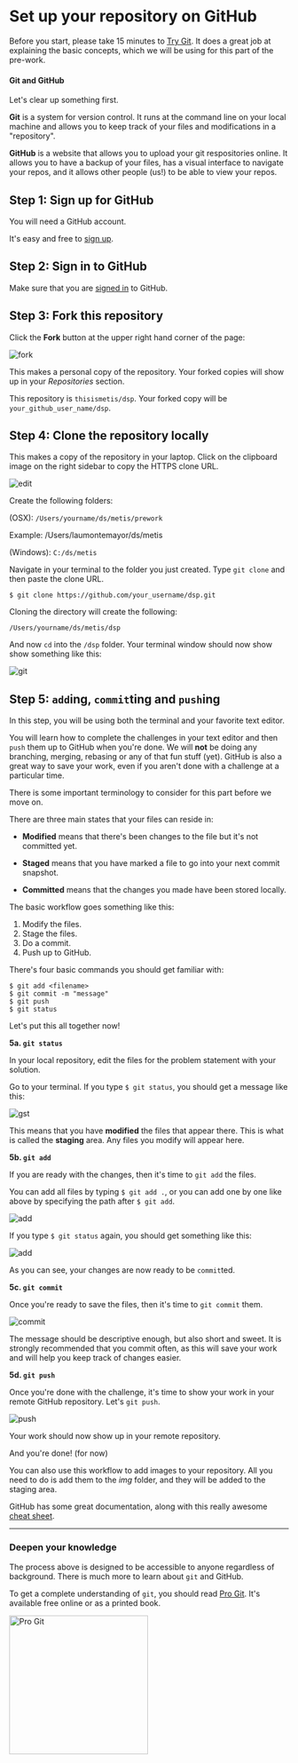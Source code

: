 # Set up your repository on GitHub

Before you start, please take 15 minutes to [Try Git](https://try.github.io/levels/1/challenges/1). It does a great job at explaining the basic concepts, which we will be using for this part of the pre-work. 

#### Git and GitHub  

Let's clear up something first.  

**Git** is a system for version control. It runs at the command line on your local machine and allows you to keep track of your files and modifications in a "repository". 

**GitHub** is a website that allows you to upload your git respositories online. It allows you to have a backup of your files, has a visual interface to navigate your repos, and it allows other people (us!) to be able to view your repos. 

## Step 1: Sign up for GitHub

You will need a GitHub account.

It's easy and free to [sign up](https://github.com/join).


## Step 2: Sign in to GitHub

Make sure that you are [signed in](https://github.com/login) to GitHub.


## Step 3: Fork this repository

Click the **Fork** button at the upper right hand corner of the page:

![fork](img/forking_repo.png)

This makes a personal copy of the repository. Your forked copies will show up in your *Repositories* section.

This repository is `thisismetis/dsp`. Your forked copy will be `your_github_user_name/dsp`.

## Step 4: Clone the repository locally

This makes a copy of the repository in your laptop. Click on the clipboard image on the right sidebar to copy the HTTPS clone URL. 

![edit](img/git_clone.png)

Create the following folders:  

(OSX): `/Users/yourname/ds/metis/prework`

Example: /Users/laumontemayor/ds/metis  

(Windows): `C:/ds/metis`

Navigate in your terminal to the folder you just created. Type `git clone` and then paste the clone URL.  

`$ git clone https://github.com/your_username/dsp.git`  

Cloning the directory will create the following:

`/Users/yourname/ds/metis/dsp`

And now `cd` into the `/dsp` folder. Your terminal window should now show show something like this:

![git](img/git.png)

## Step 5: `add`ing, `commit`ting and `push`ing

In this step, you will be using both the terminal and your favorite text editor.  

You will learn how to complete the challenges in your text editor and then `push` them up to GitHub when you're done. We will **not** be doing any branching, merging, rebasing or any of that fun stuff (yet). GitHub is also a great way to save your work, even if you aren't done with a  challenge at a particular time.  

There is some important terminology to consider for this part before we move on.  

There are three main states that your files can reside in: 

- **Modified** means that there's been changes to the file but it's not committed yet. 

- **Staged** means that you have marked a file to go into your next commit snapshot.

- **Committed** means that the changes you made have been stored locally.


The basic workflow goes something like this:

1. Modify the files.
2. Stage the files. 
3. Do a commit. 
4. Push up to GitHub.  

There's four basic commands you should get familiar with:

`$ git add <filename>`  
`$ git commit -m "message"`  
`$ git push`  
`$ git status`  

Let's put this all together now!


**5a. `git status`**

In your local repository, edit the files for the problem statement with your solution.  

Go to your terminal. If you type `$ git status`, you should get a message like this:  

![gst](img/git_status.png)

This means that you have **modified** the files that appear there. This is what is called the **staging** area. Any files you modify will appear here. 


**5b. `git add`**

If you are ready with the changes, then it's time to `git add` the files. 

You can add all files by typing `$ git add .`, or you can add one by one like above by specifying the path after `$ git add`.  

![add](img/git_add.png)  

If you type `$ git status` again, you should get something like this:

![add](img/git_post_status.png)  

As you can see, your changes are now ready to be `commit`ted. 

**5c. `git commit`**

Once you're ready to save the files, then it's time to `git commit` them.  

![commit](img/git_commit.png)

The message should be descriptive enough, but also short and sweet. It is strongly recommended that you commit often, as this will save your work and will help you keep track of changes easier.   

**5d. `git push`** 

Once you're done with the challenge, it's time to show your work in your remote GitHub repository. Let's `git push`.

![push](img/git_push.png)

Your work should now show up in your remote repository.

And you're done! (for now)  

You can also use this workflow to add images to your repository. All you need to do is add them to the _img_ folder, and they will be added to the staging area.   

GitHub has some great documentation, along with this really awesome [cheat sheet](https://education.github.com/git-cheat-sheet-education.pdf). 

---

### Deepen your knowledge

The process above is designed to be accessible to anyone regardless of background. There is much more to learn about `git` and GitHub.

To get a complete understanding of `git`, you should read [Pro Git](http://git-scm.com/book/en/v2). It's available free online or as a printed book.

[<img src="img/pro_git.png" title="Pro Git" width="250" />](http://git-scm.com/book/en/v2)
